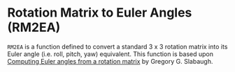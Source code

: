 # Rotation Matrix to Euler Angles (RM2EA)

`RM2EA` is a function defined to convert a standard 3 x 3 rotation matrix into its Euler angle (i.e. roll, pitch, yaw) equivalent. This function is based upon [Computing Euler angles from a rotation matrix](https://github.com/Tinker-Twins/RM2EA/blob/main/RM2EA.pdf) by Gregory G. Slabaugh.
